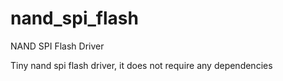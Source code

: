 # nand_spi_flash
NAND SPI Flash Driver

Tiny nand spi flash driver, it does not require any dependencies

